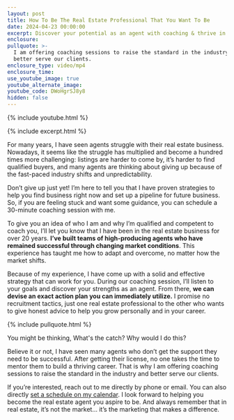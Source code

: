 ```yaml
---
layout: post
title: How To Be The Real Estate Professional That You Want To Be
date: 2024-04-23 00:00:00
excerpt: Discover your potential as an agent with coaching & thrive in real estate.
enclosure:
pullquote: >-
  I am offering coaching sessions to raise the standard in the industry and
  better serve our clients.
enclosure_type: video/mp4
enclosure_time:
use_youtube_image: true
youtube_alternate_image:
youtube_code: DWoHgrSJ8y8
hidden: false
---
```

{% include youtube.html %}

{% include excerpt.html %}

For many years, I have seen agents struggle with their real estate business. Nowadays, it seems like the struggle has multiplied and become a hundred times more challenging: listings are harder to come by, it’s harder to find qualified buyers, and many agents are thinking about giving up because of the fast-paced industry shifts and unpredictability.

Don’t give up just yet! I’m here to tell you that I have proven strategies to help you find business right now and set up a pipeline for future business. So, if you are feeling stuck and want some guidance, you can schedule a 30-minute coaching session with me.

To give you an idea of who I am and why I’m qualified and competent to coach you, I’ll let you know that I have been in the real estate business for over 20 years. **I’ve built teams of high-producing agents who have remained successful through changing market conditions**. This experience has taught me how to adapt and overcome, no matter how the market shifts.

Because of my experience, I have come up with a solid and effective strategy that can work for you. During our coaching session, I’ll listen to your goals and discover your strengths as an agent. From there, **we can devise an exact action plan you can immediately utilize.** I promise no recruitment tactics, just one real estate professional to the other who wants to give honest advice to help you grow personally and in your career.

{% include pullquote.html %}

You might be thinking, What's the catch? Why would I do this?

Believe it or not, I have seen many agents who don’t get the support they need to be successful. After getting their license, no one takes the time to mentor them to build a thriving career. That is why I am offering coaching sessions to raise the standard in the industry and better serve our clients.

If you’re interested, reach out to me directly by phone or email. You can also directly [set a schedule on my calendar](https://calendly.com/marcaustinhighfillcoach). I look forward to helping you become the real estate agent you aspire to be. And always remember that in real estate, it’s not the market… it’s the marketing that makes a difference.
